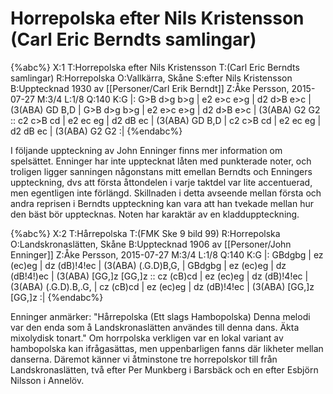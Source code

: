 # Horrepolska efter Nils Kristensson  (Carl Eric Berndts samlingar)

{%abc%}
X:1
T:Horrepolska efter Nils Kristensson 
T:(Carl Eric Berndts samlingar)
R:Horrepolska
O:Vallkärra, Skåne
S:efter Nils Kristensson
B:Upptecknad 1930 av [[Personer/Carl Erik Berndt]]
Z:Åke Persson, 2015-07-27
M:3/4
L:1/8
Q:140
K:G
|: G>B d>g b>g | e2 e>c e>g | d2 d>B e>c | (3(ABA) GD B,D |
G>B d>g b>g | e2 e>c e>g | d2 d>B e>c | (3(ABA) G2 G2 ::
c2 c>B cd | e2 ec eg | d2 dB ec | (3(ABA) GD B,D |
c2 c>B cd | e2 ec eg | d2 dB ec | (3(ABA) G2 G2 :|
{%endabc%}

I följande uppteckning av John Enninger finns mer information om spelsättet.
Enninger har inte upptecknat låten med punkterade noter, och troligen ligger sanningen
någonstans mitt emellan Berndts och Enningers uppteckning, dvs att första åttondelen
i varje taktdel var lite accentuerad, men egentligen inte förlängd. Skillnaden i detta avseende mellan första och andra reprisen i Berndts uppteckning kan vara att han tvekade mellan hur den bäst bör upptecknas. Noten har karaktär av en kladduppteckning. 

{%abc%}
X:2
T:Hårrepolska 
T:(FMK Ske 9 bild 99)
R:Horrepolska
O:Landskronaslätten, Skåne
B:Upptecknad 1906 av [[Personer/John Enninger]]
Z:Åke Persson, 2015-07-27
M:3/4
L:1/8
Q:140
K:G
|: GBdgbg | ez (ec)eg | dz (dB)!4!ec | (3(ABA) (.G.D)B,G, |
 GBdgbg | ez (ec)eg | dz (dB!4!)ec | (3(ABA) [GG,]z [GG,]z ::
 cz (cB)cd | ez (ec)eg | dz (dB)!4!ec | (3(ABA) (.G.D).B,.G,  |
 cz (cB)cd | ez (ec)eg | dz (dB)!4!ec | (3(ABA)  [GG,]z [GG,]z  :|
{%endabc%}

Enninger anmärker: "Hårrepolska (Ett slags Hambopolska) Denna melodi var den enda som å Landskronaslätten användes till denna dans. Äkta mixolydisk tonart."
Om horrpolska verkligen var en lokal variant av hambopolska kan ifrågasättas, men uppenbarligen fanns där likheter mellan danserna. Däremot känner vi åtminstone tre horrepolskor till från Landskronaslätten, två efter Per Munkberg i Barsbäck och en efter Esbjörn Nilsson i Annelöv.
